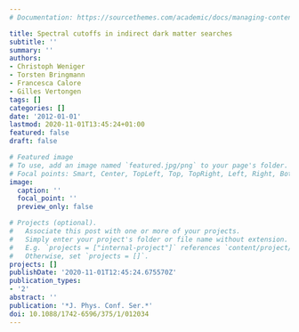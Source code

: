 ```yaml
---
# Documentation: https://sourcethemes.com/academic/docs/managing-content/

title: Spectral cutoffs in indirect dark matter searches
subtitle: ''
summary: ''
authors:
- Christoph Weniger
- Torsten Bringmann
- Francesca Calore
- Gilles Vertongen
tags: []
categories: []
date: '2012-01-01'
lastmod: 2020-11-01T13:45:24+01:00
featured: false
draft: false

# Featured image
# To use, add an image named `featured.jpg/png` to your page's folder.
# Focal points: Smart, Center, TopLeft, Top, TopRight, Left, Right, BottomLeft, Bottom, BottomRight.
image:
  caption: ''
  focal_point: ''
  preview_only: false

# Projects (optional).
#   Associate this post with one or more of your projects.
#   Simply enter your project's folder or file name without extension.
#   E.g. `projects = ["internal-project"]` references `content/project/deep-learning/index.md`.
#   Otherwise, set `projects = []`.
projects: []
publishDate: '2020-11-01T12:45:24.675570Z'
publication_types:
- '2'
abstract: ''
publication: '*J. Phys. Conf. Ser.*'
doi: 10.1088/1742-6596/375/1/012034
---
```

